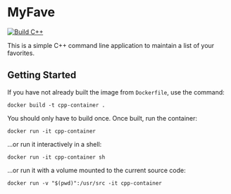 # MyFave

[![Build C++](https://github.com/G4m3rpri3st/MyFave/actions/workflows/MyFave.yml/badge.svg)](https://github.com/G4m3rpri3st/MyFave/actions/workflows/MyFave.yml)

This is a simple C++ command line application to maintain a list of your favorites.

## Getting Started

If you have not already built the image from `Dockerfile`, use the command:

```
docker build -t cpp-container .
```

You should only have to build once. Once built, run the container:

```
docker run -it cpp-container
```

...or run it interactively in a shell:

```
docker run -it cpp-container sh
```

...or run it with a volume mounted to the current source code:

```
docker run -v "$(pwd)":/usr/src -it cpp-container
```

